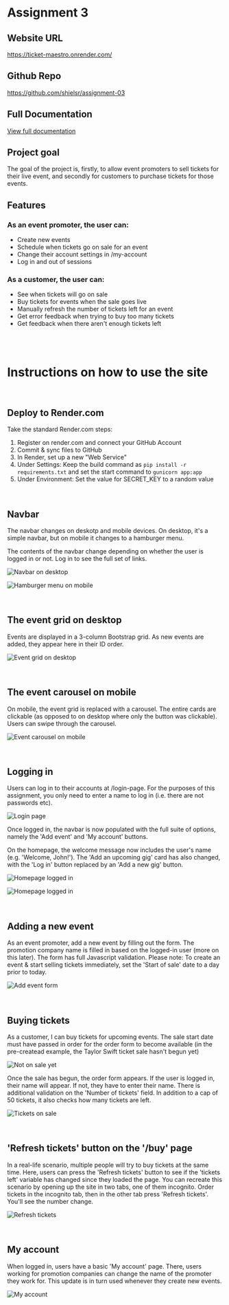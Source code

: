 # Assignment 3

## Website URL
https://ticket-maestro.onrender.com/

## Github Repo
https://github.com/shielsr/assignment-03

## Full Documentation
[View full documentation](documentation.md)

## Project goal
The goal of the project is, firstly, to allow event promoters to sell tickets for their live event, and secondly for customers to purchase tickets for those events.

## Features
### As an event promoter, the user can:
- Create new events
- Schedule when tickets go on sale for an event
- Change their account settings in /my-account
- Log in and out of sessions

### As a customer, the user can:
- See when tickets will go on sale
- Buy tickets for events when the sale goes live
- Manually refresh the number of tickets left for an event
- Get error feedback when trying to buy too many tickets
- Get feedback when there aren't enough tickets left

<br>
<br>

# Instructions on how to use the site

<br>

## Deploy to Render.com
Take the standard Render.com steps:
1. Register on render.com and connect your GitHub Account
2. Commit & sync files to GitHub
3. In Render, set up a new "Web Service"
4. Under Settings: Keep the build command as `pip install -r requirements.txt` and set the start command to `gunicorn app:app`
4. Under Environment: Set the value for SECRET_KEY to a random value

<br>

## Navbar
The navbar changes on deskotp and mobile devices. On desktop, it's a simple navbar, but on mobile it changes to a hamburger menu.

The contents of the navbar change depending on whether the user is logged in or not. Log in to see the full set of links.

![Navbar on desktop](docs/instructions/home-navbar-logged-out.jpg)

![Hamburger menu on mobile](docs/instructions/home-navbar-logged-out-mobile.jpg)

<br>

## The event grid on desktop
Events are displayed in a 3-column Bootstrap grid. As new events are added, they appear here in their ID order.

![Event grid on desktop](docs/instructions/home-event-grid-desktop.jpg)

<br>

## The event carousel on mobile
On mobile, the event grid is replaced with a carousel. The entire cards are clickable (as opposed to on desktop where only the button was clickable). Users can swipe through the carousel.

![Event carousel on mobile](docs/instructions/home-event-carousel-mobile.jpg)

<br>

## Logging in
Users can log in to their accounts at /login-page. For the purposes of this assignment, you only need to enter a name to log in (i.e. there are not passwords etc). 

![Login page](docs/instructions/login-page.jpg)

Once logged in, the navbar is now populated with the full suite of options, namely the 'Add event' and 'My account' buttons.

On the homepage, the welcome message now includes the user's name (e.g. 'Welcome, John!'). The 'Add an upcoming gig' card has also changed, with the 'Log in' button replaced by an 'Add a new gig' button.

![Homepage logged in](docs/instructions/home-logged-out.jpg)

![Homepage logged in](docs/instructions/home-logged-in.jpg)

<br>

## Adding a new event
As an event promoter, add a new event by filling out the form. The promotion company name is filled in based on the logged-in user (more on this later). The form has full Javascript validation.  Please note: To create an event & start selling tickets immediately, set the 'Start of sale' date to a day prior to today.

![Add event form](docs/instructions/add-event-form.jpg)

<br>

## Buying tickets
As a customer, I can buy tickets for upcoming events. The sale start date must have passed in order for the order form to become available (in the pre-createad example, the Taylor Swift ticket sale hasn't begun yet)

![Not on sale yet](docs/instructions/not-on-sale-yet.jpg)

Once the sale has begun, the order form appears. If the user is logged in, their name will appear. If not, they have to enter their name. 
There is additional validation on the 'Number of tickets' field. In addition to a cap of 50 tickets, it also checks how many tickets are left. 

![Tickets on sale](docs/instructions/tickets-on-sale.jpg)

<br>

## 'Refresh tickets' button on the '/buy' page
In a real-life scenario, multiple people will try to buy tickets at the same time. Here, users can press the 'Refresh tickets' button to see if the 'tickets left' variable has changed since they loaded the page. You can recreate this scenario by opening up the site in two tabs, one of them incognito. Order tickets in the incognito tab, then in the other tab press 'Refresh tickets'. You'll see the number change.

![Refresh tickets](docs/instructions/refresh-tickets.jpg)

<br>

## My account
When logged in, users have a basic 'My account' page. There, users working for promotion companies can change the name of the promoter they work for. This update is in turn used whenever they create new events.

![My account](docs/instructions/my-account.jpg)